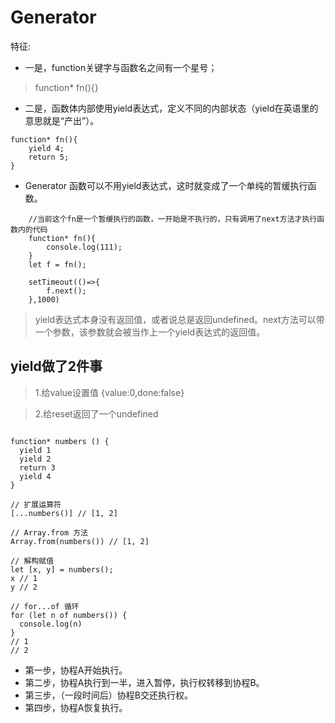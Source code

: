# Generator 
特征:
* 一是，function关键字与函数名之间有一个星号；
> function* fn(){}

* 二是，函数体内部使用yield表达式，定义不同的内部状态（yield在英语里的意思就是“产出”）。

```
function* fn(){
    yield 4;
    return 5;
}

```

* Generator 函数可以不用yield表达式，这时就变成了一个单纯的暂缓执行函数。

```
    //当前这个fn是一个暂缓执行的函数，一开始是不执行的，只有调用了next方法才执行函数内的代码
    function* fn(){
        console.log(111);
    }
    let f = fn();

    setTimeout(()=>{
        f.next();
    },1000)

```
> yield表达式本身没有返回值，或者说总是返回undefined。next方法可以带一个参数，该参数就会被当作上一个yield表达式的返回值。

## yield做了2件事
        
> 1.给value设置值  {value:0,done:false}

> 2.给reset返回了一个undefined

```

function* numbers () {
  yield 1
  yield 2
  return 3
  yield 4
}

// 扩展运算符
[...numbers()] // [1, 2]

// Array.from 方法
Array.from(numbers()) // [1, 2]

// 解构赋值
let [x, y] = numbers();
x // 1
y // 2

// for...of 循环
for (let n of numbers()) {
  console.log(n)
}
// 1
// 2

```
* 第一步，协程A开始执行。
* 第二步，协程A执行到一半，进入暂停，执行权转移到协程B。
* 第三步，（一段时间后）协程B交还执行权。
* 第四步，协程A恢复执行。
```
